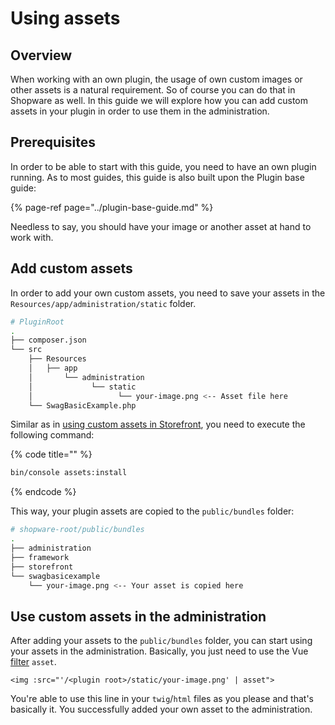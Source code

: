 # Using assets

## Overview

When working with an own plugin, the usage of own custom images or other assets is a natural requirement. So of course you can do that in Shopware as well. In this guide we will explore how you can add custom assets in your plugin in order to use them in the administration.

## Prerequisites

In order to be able to start with this guide, you need to have an own plugin running. As to most guides, this guide is also built upon the Plugin base guide:

{% page-ref page="../plugin-base-guide.md" %}

Needless to say, you should have your image or another asset at hand to work with.

## Add custom assets

In order to add your own custom assets, you need to save your assets in the `Resources/app/administration/static` folder.

```bash
# PluginRoot
.
├── composer.json
└── src
    ├── Resources
    │   ├── app
    │       └── administration
    │             └── static
    │                   └── your-image.png <-- Asset file here
    └── SwagBasicExample.php
```

Similar as in [using custom assets in Storefront](../storefront/add-custom-assets.md), you need to execute the following command:

{% code title="" %}
```bash
bin/console assets:install
```
{% endcode %}

This way, your plugin assets are copied to the `public/bundles` folder:

```bash
# shopware-root/public/bundles
.
├── administration
├── framework
├── storefront
└── swagbasicexample
    └── your-image.png <-- Your asset is copied here
```

## Use custom assets in the administration

After adding your assets to the `public/bundles` folder, you can start using your assets in the administration. Basically, you just need to use the Vue [filter](https://vuejs.org/v2/guide/filters.html) `asset`.

```markup
<img :src="'/<plugin root>/static/your-image.png' | asset">
```

You're able to use this line in your `twig`/`html` files as you please and that's basically it. You successfully added your own asset to the administration.


